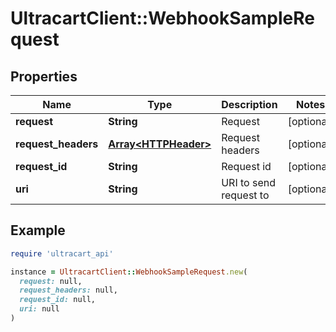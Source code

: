 # UltracartClient::WebhookSampleRequest

## Properties

| Name | Type | Description | Notes |
| ---- | ---- | ----------- | ----- |
| **request** | **String** | Request | [optional] |
| **request_headers** | [**Array&lt;HTTPHeader&gt;**](HTTPHeader.md) | Request headers | [optional] |
| **request_id** | **String** | Request id | [optional] |
| **uri** | **String** | URI to send request to | [optional] |

## Example

```ruby
require 'ultracart_api'

instance = UltracartClient::WebhookSampleRequest.new(
  request: null,
  request_headers: null,
  request_id: null,
  uri: null
)
```

